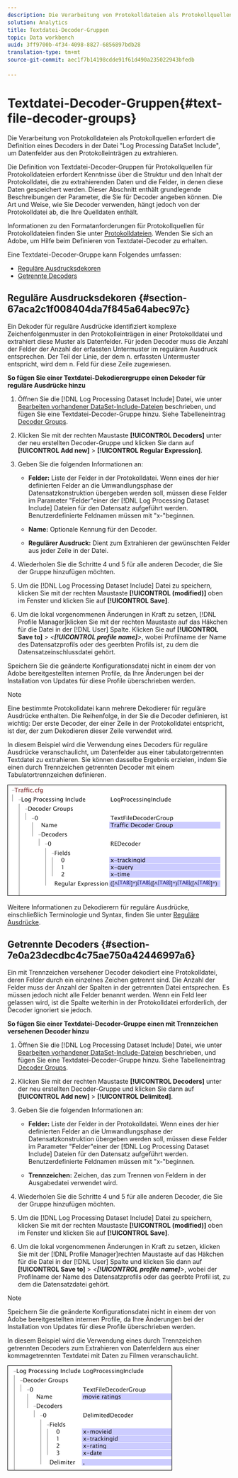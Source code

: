 ```yaml
---
description: Die Verarbeitung von Protokolldateien als Protokollquellen erfordert die Definition eines Decoders in der Datei "Log Processing DataSet Include", um Datenfelder aus den Protokolleinträgen zu extrahieren.
solution: Analytics
title: Textdatei-Decoder-Gruppen
topic: Data workbench
uuid: 3ff9700b-4f34-4098-8827-6856897bdb28
translation-type: tm+mt
source-git-commit: aec1f7b14198cdde91f61d490a235022943bfedb

---
```



# Textdatei-Decoder-Gruppen{#text-file-decoder-groups}

Die Verarbeitung von Protokolldateien als Protokollquellen erfordert die Definition eines Decoders in der Datei &quot;Log Processing DataSet Include&quot;, um Datenfelder aus den Protokolleinträgen zu extrahieren.

Die Definition von Textdatei-Decoder-Gruppen für Protokollquellen für Protokolldateien erfordert Kenntnisse über die Struktur und den Inhalt der Protokolldatei, die zu extrahierenden Daten und die Felder, in denen diese Daten gespeichert werden. Dieser Abschnitt enthält grundlegende Beschreibungen der Parameter, die Sie für Decoder angeben können. Die Art und Weise, wie Sie Decoder verwenden, hängt jedoch von der Protokolldatei ab, die Ihre Quelldaten enthält.

Informationen zu den Formatanforderungen für Protokollquellen für Protokolldateien finden Sie unter [Protokolldateien](../../../../../home/c-dataset-const-proc/c-log-proc-config-file/c-log-sources.md#concept-3d4fb817c057447d90f166b1183b461e). Wenden Sie sich an Adobe, um Hilfe beim Definieren von Textdatei-Decoder zu erhalten.

Eine Textdatei-Decoder-Gruppe kann Folgendes umfassen:

* [Reguläre Ausdrucksdekoren](../../../../../home/c-dataset-const-proc/c-dataset-inc-files/c-types-dataset-inc-files/c-log-proc-dataset-inc-files/c-text-file-dec-groups.md#section-67aca2c1f008404da7f845a64abec97c)
* [Getrennte Decoders](../../../../../home/c-dataset-const-proc/c-dataset-inc-files/c-types-dataset-inc-files/c-log-proc-dataset-inc-files/c-text-file-dec-groups.md#section-7e0a23decdbc4c75ae750a42446997a6)

## Reguläre Ausdrucksdekoren {#section-67aca2c1f008404da7f845a64abec97c}

Ein Dekoder für reguläre Ausdrücke identifiziert komplexe Zeichenfolgenmuster in den Protokolleinträgen in einer Protokolldatei und extrahiert diese Muster als Datenfelder. Für jeden Decoder muss die Anzahl der Felder der Anzahl der erfassten Untermuster im regulären Ausdruck entsprechen. Der Teil der Linie, der dem n. erfassten Untermuster entspricht, wird dem n. Feld für diese Zeile zugewiesen.

**So fügen Sie einer Textdatei-Dekodierergruppe einen Dekoder für reguläre Ausdrücke hinzu**

1. Öffnen Sie die [!DNL Log Processing Dataset Include] Datei, wie unter [Bearbeiten vorhandener DataSet-Include-Dateien](../../../../../home/c-dataset-const-proc/c-dataset-inc-files/c-work-dataset-inc-files/t-edit-ex-dataset-inc-files.md#task-456c04e38ebc425fb35677a6bb6aa077) beschrieben, und fügen Sie eine Textdatei-Decoder-Gruppe hinzu. Siehe Tabelleneintrag [Decoder Groups](../../../../../home/c-dataset-const-proc/c-dataset-inc-files/c-types-dataset-inc-files/c-log-proc-dataset-inc-files/c-log-proc-dataset-inc-files.md#concept-999475a22519432e98844622ca95b6ab).

1. Klicken Sie mit der rechten Maustaste **[!UICONTROL Decoders]** unter der neu erstellten Decoder-Gruppe und klicken Sie dann auf **[!UICONTROL Add new]** > **[!UICONTROL Regular Expression]**.

1. Geben Sie die folgenden Informationen an:

   * **Felder:** Liste der Felder in der Protokolldatei. Wenn eines der hier definierten Felder an die Umwandlungsphase der Datensatzkonstruktion übergeben werden soll, müssen diese Felder im Parameter &quot;Felder&quot;einer der [!DNL Log Processing Dataset Include] Dateien für den Datensatz aufgeführt werden. Benutzerdefinierte Feldnamen müssen mit &quot;x-&quot;beginnen.

   * **Name:** Optionale Kennung für den Decoder.
   * **Regulärer Ausdruck:** Dient zum Extrahieren der gewünschten Felder aus jeder Zeile in der Datei.

1. Wiederholen Sie die Schritte 4 und 5 für alle anderen Decoder, die Sie der Gruppe hinzufügen möchten.
1. Um die [!DNL Log Processing Dataset Include] Datei zu speichern, klicken Sie mit der rechten Maustaste **[!UICONTROL (modified)]** oben im Fenster und klicken Sie auf **[!UICONTROL Save]**.

1. Um die lokal vorgenommenen Änderungen in Kraft zu setzen, [!DNL Profile Manager]klicken Sie mit der rechten Maustaste auf das Häkchen für die Datei in der [!DNL User] Spalte. Klicken Sie auf **[!UICONTROL Save to]** > *&lt;**[!UICONTROL profile name]**>*, wobei Profilname der Name des Datensatzprofils oder des geerbten Profils ist, zu dem die Datensatzeinschlussdatei gehört.

Speichern Sie die geänderte Konfigurationsdatei nicht in einem der von Adobe bereitgestellten internen Profile, da Ihre Änderungen bei der Installation von Updates für diese Profile überschrieben werden.

>[!NOTE]
>
>Eine bestimmte Protokolldatei kann mehrere Dekodierer für reguläre Ausdrücke enthalten. Die Reihenfolge, in der Sie die Decoder definieren, ist wichtig: Der erste Decoder, der einer Zeile in der Protokolldatei entspricht, ist der, der zum Dekodieren dieser Zeile verwendet wird.

In diesem Beispiel wird die Verwendung eines Decoders für reguläre Ausdrücke veranschaulicht, um Datenfelder aus einer tabulatorgetrennten Textdatei zu extrahieren. Sie können dasselbe Ergebnis erzielen, indem Sie einen durch Trennzeichen getrennten Decoder mit einem Tabulatortrennzeichen definieren.

![](assets/cfg_LogProcessingInclude_RegExpDecoder.png)

Weitere Informationen zu Dekodierern für reguläre Ausdrücke, einschließlich Terminologie und Syntax, finden Sie unter [Reguläre Ausdrücke](../../../../../home/c-dataset-const-proc/c-reg-exp.md#concept-070077baa419475094ef0469e92c5b9c).

## Getrennte Decoders {#section-7e0a23decdbc4c75ae750a42446997a6}

Ein mit Trennzeichen versehener Decoder dekodiert eine Protokolldatei, deren Felder durch ein einzelnes Zeichen getrennt sind. Die Anzahl der Felder muss der Anzahl der Spalten in der getrennten Datei entsprechen. Es müssen jedoch nicht alle Felder benannt werden. Wenn ein Feld leer gelassen wird, ist die Spalte weiterhin in der Protokolldatei erforderlich, der Decoder ignoriert sie jedoch.

**So fügen Sie einer Textdatei-Decoder-Gruppe einen mit Trennzeichen versehenen Decoder hinzu**

1. Öffnen Sie die [!DNL Log Processing Dataset Include] Datei, wie unter [Bearbeiten vorhandener DataSet-Include-Dateien](../../../../../home/c-dataset-const-proc/c-dataset-inc-files/c-work-dataset-inc-files/t-edit-ex-dataset-inc-files.md#task-456c04e38ebc425fb35677a6bb6aa077) beschrieben, und fügen Sie eine Textdatei-Decoder-Gruppe hinzu. Siehe Tabelleneintrag [Decoder Groups](../../../../../home/c-dataset-const-proc/c-dataset-inc-files/c-types-dataset-inc-files/c-log-proc-dataset-inc-files/c-log-proc-dataset-inc-files.md#concept-999475a22519432e98844622ca95b6ab).

1. Klicken Sie mit der rechten Maustaste **[!UICONTROL Decoders]** unter der neu erstellten Decoder-Gruppe und klicken Sie dann auf **[!UICONTROL Add new]** > **[!UICONTROL Delimited]**.

1. Geben Sie die folgenden Informationen an:

   * **Felder:** Liste der Felder in der Protokolldatei. Wenn eines der hier definierten Felder an die Umwandlungsphase der Datensatzkonstruktion übergeben werden soll, müssen diese Felder im Parameter &quot;Felder&quot;einer der [!DNL Log Processing Dataset Include] Dateien für den Datensatz aufgeführt werden. Benutzerdefinierte Feldnamen müssen mit &quot;x-&quot;beginnen.

   * **Trennzeichen:** Zeichen, das zum Trennen von Feldern in der Ausgabedatei verwendet wird.

1. Wiederholen Sie die Schritte 4 und 5 für alle anderen Decoder, die Sie der Gruppe hinzufügen möchten.
1. Um die [!DNL Log Processing Dataset Include] Datei zu speichern, klicken Sie mit der rechten Maustaste **[!UICONTROL (modified)]** oben im Fenster und klicken Sie auf **[!UICONTROL Save]**.

1. Um die lokal vorgenommenen Änderungen in Kraft zu setzen, klicken Sie mit der [!DNL Profile Manager]rechten Maustaste auf das Häkchen für die Datei in der [!DNL User] Spalte und klicken Sie dann auf **[!UICONTROL Save to]** > *&lt;**[!UICONTROL profile name]**>*, wobei der Profilname der Name des Datensatzprofils oder das geerbte Profil ist, zu dem die Datensatzdatei gehört.

>[!NOTE]
>
>Speichern Sie die geänderte Konfigurationsdatei nicht in einem der von Adobe bereitgestellten internen Profile, da Ihre Änderungen bei der Installation von Updates für diese Profile überschrieben werden.

In diesem Beispiel wird die Verwendung eines durch Trennzeichen getrennten Decoders zum Extrahieren von Datenfeldern aus einer kommagetrennten Textdatei mit Daten zu Filmen veranschaulicht.

![](assets/cfg_LogProcessingInclude_DelimitedDecoder.png)

